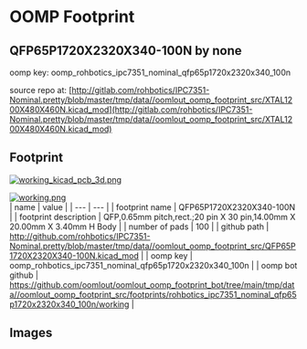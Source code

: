 # OOMP Footprint  
## QFP65P1720X2320X340-100N  by none  
  
oomp key: oomp_rohbotics_ipc7351_nominal_qfp65p1720x2320x340_100n  
  
source repo at: [http://gitlab.com/rohbotics/IPC7351-Nominal.pretty/blob/master/tmp/data//oomlout_oomp_footprint_src/XTAL1200X480X460N.kicad_mod](http://gitlab.com/rohbotics/IPC7351-Nominal.pretty/blob/master/tmp/data//oomlout_oomp_footprint_src/XTAL1200X480X460N.kicad_mod)  
## Footprint  
  
[![working_kicad_pcb_3d.png](working_kicad_pcb_3d_600.png)](working_kicad_pcb_3d.png)  
  
[![working.png](working_600.png)](working.png)  
| name | value | 
| --- | --- | 
| footprint name | QFP65P1720X2320X340-100N | 
| footprint description | QFP,0.65mm pitch,rect.;20 pin X 30 pin,14.00mm X 20.00mm X 3.40mm H Body | 
| number of pads | 100 | 
| github path | http://github.com/rohbotics/IPC7351-Nominal.pretty/blob/master/tmp/data//oomlout_oomp_footprint_src/QFP65P1720X2320X340-100N.kicad_mod | 
| oomp key | oomp_rohbotics_ipc7351_nominal_qfp65p1720x2320x340_100n | 
| oomp bot github | https://github.com/oomlout/oomlout_oomp_footprint_bot/tree/main/tmp/data//oomlout_oomp_footprint_src/footprints/rohbotics_ipc7351_nominal_qfp65p1720x2320x340_100n/working | 
## Images  
